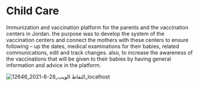 # Child Care
Immunization and vaccination platform for the parents and the vaccination centers in Jordan. the purpose was to develop the system of the vaccination centers and connect the mothers with these centers to ensure following – up the dates, medical examinations for their babies, related communications, edit and track changes. also, to increase the awareness of the vaccinations that will be given to their babies by having general information and advice in the platform.



![التقاط الويب_28-8-2021_12646_localhost](https://user-images.githubusercontent.com/85555283/131212730-4f568deb-937b-4bf8-ad64-dd08d83b6bb4.jpeg)
